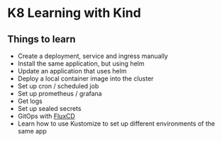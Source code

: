 # K8 Learning with Kind

## Things to learn

* Create a deployment, service and ingress manually
* Install the same application, but using helm
* Update an application that uses helm
* Deploy a local container image into the cluster
* Set up cron / scheduled job
* Set up prometheus / grafana
* Get logs
* Set up sealed secrets
* GitOps with [FluxCD](https://fluxcd.io/)
* Learn how to use Kustomize to set up different environments of the same app
